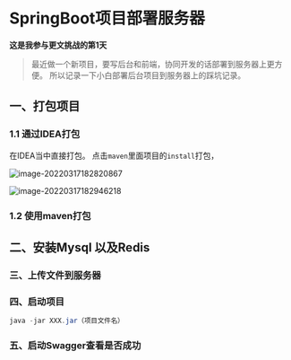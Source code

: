 # SpringBoot项目部署服务器

**这是我参与更文挑战的第1天**

> 最近做一个新项目，要写后台和前端，协同开发的话部署到服务器上更方便。
所以记录一下小白部署后台项目到服务器上的踩坑记录。



## 一、打包项目



### 1.1 通过IDEA打包

在IDEA当中直接打包。 点击`maven`里面项目的`install`打包，



![image-20220317182820867](https://gitee.com/VincentBlog/image/raw/master/image/20220317182821.png)

![image-20220317182946218](https://gitee.com/VincentBlog/image/raw/master/image/20220317182946.png)





### 1.2 使用maven打包







## 二、安装Mysql 以及Redis





### 三、上传文件到服务器



### 四、启动项目



```java
java -jar XXX.jar（项目文件名）
```


### 五、启动Swagger查看是否成功

